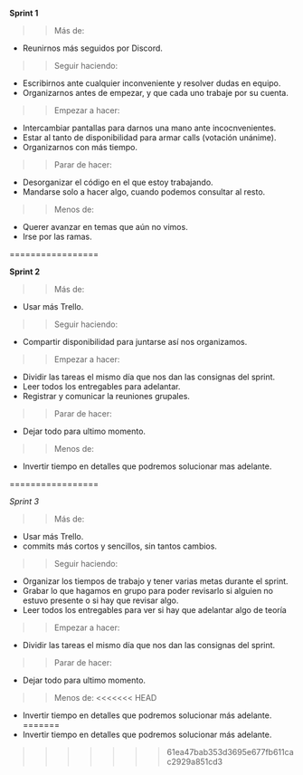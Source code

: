**Sprint 1**
>> Más de:
- Reunirnos más seguidos por Discord.

>> Seguir haciendo:
- Escribirnos ante cualquier inconveniente y resolver dudas en equipo.
- Organizarnos antes de empezar, y que cada uno trabaje por su cuenta.

>> Empezar a hacer:
- Intercambiar pantallas para darnos una mano ante incocnvenientes.
- Estar al tanto de disponibilidad para armar calls (votación unánime).
- Organizarnos con más tiempo.

>> Parar de hacer:
- Desorganizar el código en el que estoy trabajando.
- Mandarse solo a hacer algo, cuando podemos consultar al resto.

>> Menos de:
- Querer avanzar en temas que aún no vimos.
- Irse por las ramas.

=================

**Sprint 2**
>> Más de:
- Usar más Trello.

>> Seguir haciendo:
- Compartir disponibilidad para juntarse así nos organizamos.


>> Empezar a hacer:
- Dividir las tareas el mismo día que nos dan las consignas del sprint.
- Leer todos los entregables para adelantar.
- Registrar y comunicar la reuniones grupales.


>> Parar de hacer:
- Dejar todo para ultimo momento.

>> Menos de:
- Invertir tiempo en detalles que podremos solucionar mas adelante.

=================

*Sprint 3*
>> Más de:
- Usar más Trello.
- commits más cortos y sencillos, sin tantos cambios.

>> Seguir haciendo:
- Organizar los tiempos de trabajo y tener varias metas durante el sprint.
- Grabar lo que hagamos en grupo para poder revisarlo si alguien no estuvo presente o si hay que revisar algo.
- Leer todos los entregables para ver si hay que adelantar algo de teoría

>> Empezar a hacer:
- Dividir las tareas el mismo día que nos dan las consignas del sprint.

>> Parar de hacer:
- Dejar todo para ultimo momento.

>> Menos de:
<<<<<<< HEAD
- Invertir tiempo en detalles que podremos solucionar más adelante.
=======
- Invertir tiempo en detalles que podremos solucionar más adelante.
>>>>>>> 61ea47bab353d3695e677fb611cac2929a851cd3
